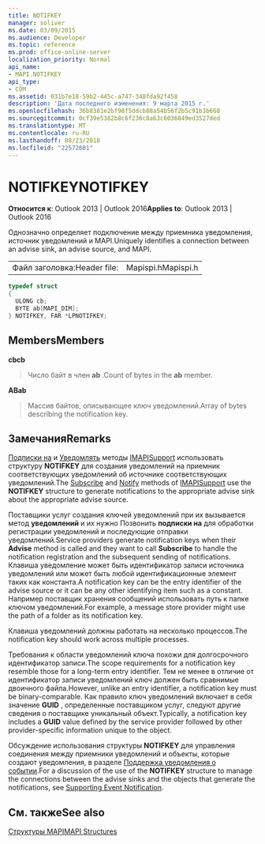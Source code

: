 ```yaml
---
title: NOTIFKEY
manager: soliver
ms.date: 03/09/2015
ms.audience: Developer
ms.topic: reference
ms.prod: office-online-server
localization_priority: Normal
api_name:
- MAPI.NOTIFKEY
api_type:
- COM
ms.assetid: 031b7e18-59b2-445c-a747-348fda92f458
description: 'Дата последнего изменения: 9 марта 2015 г.'
ms.openlocfilehash: 36b8381e2bf98f5ddcb88a54b56f2b5c91b3b668
ms.sourcegitcommit: 0cf39e5382b8c6f236c8a63c6036849ed3527ded
ms.translationtype: MT
ms.contentlocale: ru-RU
ms.lasthandoff: 08/23/2018
ms.locfileid: "22572601"
---
```

# <a name="notifkey"></a><span data-ttu-id="112c2-103">NOTIFKEY</span><span class="sxs-lookup"><span data-stu-id="112c2-103">NOTIFKEY</span></span>

  
  
<span data-ttu-id="112c2-104">**Относится к**: Outlook 2013 | Outlook 2016</span><span class="sxs-lookup"><span data-stu-id="112c2-104">**Applies to**: Outlook 2013 | Outlook 2016</span></span> 
  
<span data-ttu-id="112c2-105">Однозначно определяет подключение между приемника уведомления, источник уведомлений и MAPI.</span><span class="sxs-lookup"><span data-stu-id="112c2-105">Uniquely identifies a connection between an advise sink, an advise source, and MAPI.</span></span>
  
|||
|:-----|:-----|
|<span data-ttu-id="112c2-106">Файл заголовка:</span><span class="sxs-lookup"><span data-stu-id="112c2-106">Header file:</span></span>  <br/> |<span data-ttu-id="112c2-107">Mapispi.h</span><span class="sxs-lookup"><span data-stu-id="112c2-107">Mapispi.h</span></span>  <br/> |
   
```cpp
typedef struct
{
  ULONG cb;
  BYTE ab[MAPI_DIM];
} NOTIFKEY, FAR *LPNOTIFKEY;

```

## <a name="members"></a><span data-ttu-id="112c2-108">Members</span><span class="sxs-lookup"><span data-stu-id="112c2-108">Members</span></span>

 <span data-ttu-id="112c2-109">**cb**</span><span class="sxs-lookup"><span data-stu-id="112c2-109">**cb**</span></span>
  
> <span data-ttu-id="112c2-110">Число байт в член **ab** .</span><span class="sxs-lookup"><span data-stu-id="112c2-110">Count of bytes in the **ab** member.</span></span> 
    
 <span data-ttu-id="112c2-111">**AB**</span><span class="sxs-lookup"><span data-stu-id="112c2-111">**ab**</span></span>
  
> <span data-ttu-id="112c2-112">Массив байтов, описывающее ключ уведомлений.</span><span class="sxs-lookup"><span data-stu-id="112c2-112">Array of bytes describing the notification key.</span></span>
    
## <a name="remarks"></a><span data-ttu-id="112c2-113">Замечания</span><span class="sxs-lookup"><span data-stu-id="112c2-113">Remarks</span></span>

<span data-ttu-id="112c2-114">[Подписки на](imapisupport-subscribe.md) и [Уведомлять](imapisupport-notify.md) методы [IMAPISupport](imapisupportiunknown.md) использовать структуру **NOTIFKEY** для создания уведомлений на приемник соответствующих уведомлений об источнике соответствующих уведомлений.</span><span class="sxs-lookup"><span data-stu-id="112c2-114">The [Subscribe](imapisupport-subscribe.md) and [Notify](imapisupport-notify.md) methods of [IMAPISupport](imapisupportiunknown.md) use the **NOTIFKEY** structure to generate notifications to the appropriate advise sink about the appropriate advise source.</span></span> 
  
<span data-ttu-id="112c2-115">Поставщики услуг создания ключей уведомлений при их вызывается метод **уведомлений** и их нужно Позвонить **подписки на** для обработки регистрации уведомлений и последующие отправки уведомлений.</span><span class="sxs-lookup"><span data-stu-id="112c2-115">Service providers generate notification keys when their **Advise** method is called and they want to call **Subscribe** to handle the notification registration and the subsequent sending of notifications.</span></span> <span data-ttu-id="112c2-116">Клавиша уведомление может быть идентификатор записи источника уведомлений или может быть любой идентификационные элемент таких как константа.</span><span class="sxs-lookup"><span data-stu-id="112c2-116">A notification key can be the entry identifier of the advise source or it can be any other identifying item such as a constant.</span></span> <span data-ttu-id="112c2-117">Например поставщик хранения сообщений использовать путь к папке ключом уведомлений.</span><span class="sxs-lookup"><span data-stu-id="112c2-117">For example, a message store provider might use the path of a folder as its notification key.</span></span> 
  
<span data-ttu-id="112c2-118">Клавиша уведомлений должны работать на несколько процессов.</span><span class="sxs-lookup"><span data-stu-id="112c2-118">The notification key should work across multiple processes.</span></span> 
  
<span data-ttu-id="112c2-119">Требования к области уведомлений ключа похожи для долгосрочного идентификатор записи.</span><span class="sxs-lookup"><span data-stu-id="112c2-119">The scope requirements for a notification key resemble those for a long-term entry identifier.</span></span> <span data-ttu-id="112c2-120">Тем не менее в отличие от идентификатор записи уведомлений ключ должен быть сравнимые двоичного файла.</span><span class="sxs-lookup"><span data-stu-id="112c2-120">However, unlike an entry identifier, a notification key must be binary-comparable.</span></span> <span data-ttu-id="112c2-121">Как правило ключ уведомлений включает в себя значение **GUID** , определенные поставщиком услуг, следуют другие сведения о поставщике уникальный объект.</span><span class="sxs-lookup"><span data-stu-id="112c2-121">Typically, a notification key includes a **GUID** value defined by the service provider followed by other provider-specific information unique to the object.</span></span> 
  
<span data-ttu-id="112c2-122">Обсуждение использования структуры **NOTIFKEY** для управления соединения между приемники уведомлений и объекты, которые создают уведомления, в разделе [Поддержка уведомления о событии](supporting-event-notification.md).</span><span class="sxs-lookup"><span data-stu-id="112c2-122">For a discussion of the use of the **NOTIFKEY** structure to manage the connections between the advise sinks and the objects that generate the notifications, see [Supporting Event Notification](supporting-event-notification.md).</span></span> 
  
## <a name="see-also"></a><span data-ttu-id="112c2-123">См. также</span><span class="sxs-lookup"><span data-stu-id="112c2-123">See also</span></span>



[<span data-ttu-id="112c2-124">Структуры MAPI</span><span class="sxs-lookup"><span data-stu-id="112c2-124">MAPI Structures</span></span>](mapi-structures.md)

